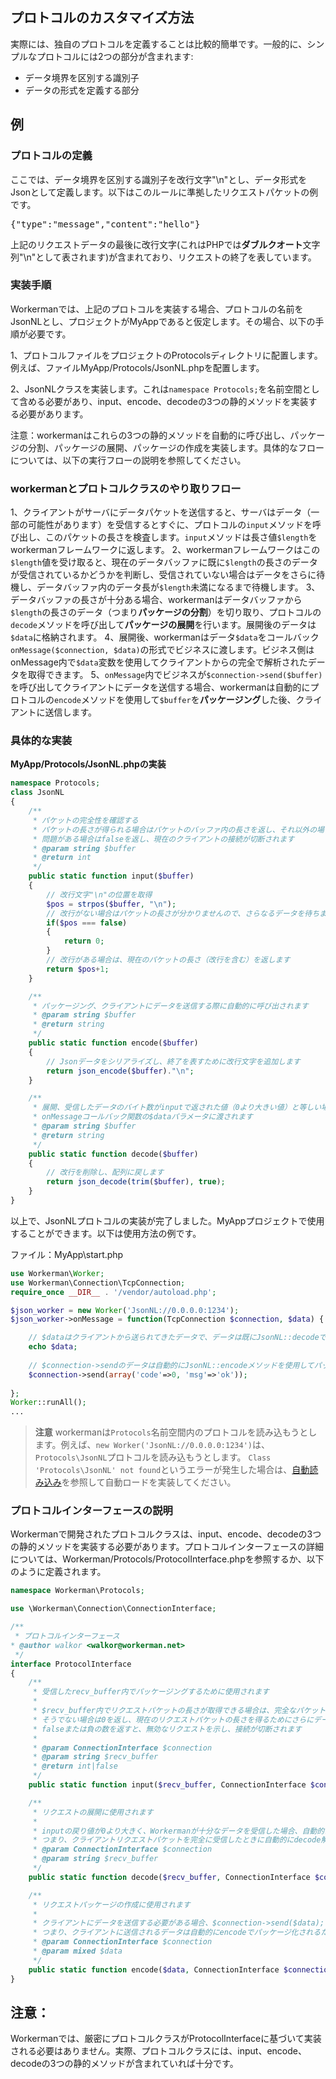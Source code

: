 ## プロトコルのカスタマイズ方法

実際には、独自のプロトコルを定義することは比較的簡単です。一般的に、シンプルなプロトコルには2つの部分が含まれます:
 * データ境界を区別する識別子
 * データの形式を定義する部分

## 例

### プロトコルの定義
ここでは、データ境界を区別する識別子を改行文字"\n"とし、データ形式をJsonとして定義します。以下はこのルールに準拠したリクエストパケットの例です。

<pre>
{"type":"message","content":"hello"}
</pre>

上記のリクエストデータの最後に改行文字(これはPHPでは**ダブルクオート**文字列"\n"として表されます)が含まれており、リクエストの終了を表しています。

### 実装手順
Workermanでは、上記のプロトコルを実装する場合、プロトコルの名前をJsonNLとし、プロジェクトがMyAppであると仮定します。その場合、以下の手順が必要です。

1、プロトコルファイルをプロジェクトのProtocolsディレクトリに配置します。例えば、ファイルMyApp/Protocols/JsonNL.phpを配置します。

2、JsonNLクラスを実装します。これは```namespace Protocols;```を名前空間として含める必要があり、input、encode、decodeの3つの静的メソッドを実装する必要があります。

注意：workermanはこれらの3つの静的メソッドを自動的に呼び出し、パッケージの分割、パッケージの展開、パッケージの作成を実装します。具体的なフローについては、以下の実行フローの説明を参照してください。

### workermanとプロトコルクラスのやり取りフロー
1、クライアントがサーバにデータパケットを送信すると、サーバはデータ（一部の可能性があります）を受信するとすぐに、プロトコルの```input```メソッドを呼び出し、このパケットの長さを検査します。```input```メソッドは長さ値```$length```をworkermanフレームワークに返します。
2、workermanフレームワークはこの```$length```値を受け取ると、現在のデータバッファに既に```$length```の長さのデータが受信されているかどうかを判断し、受信されていない場合はデータをさらに待機し、データバッファ内のデータ長が```$length```未満になるまで待機します。
3、データバッファの長さが十分ある場合、workermanはデータバッファから```$length```の長さのデータ（つまり**パッケージの分割**）を切り取り、プロトコルの```decode```メソッドを呼び出して**パッケージの展開**を行います。展開後のデータは```$data```に格納されます。
4、展開後、workermanはデータ```$data```をコールバック```onMessage($connection, $data)```の形式でビジネスに渡します。ビジネス側はonMessage内で```$data```変数を使用してクライアントからの完全で解析されたデータを取得できます。
5、```onMessage```内でビジネスが```$connection->send($buffer)```を呼び出してクライアントにデータを送信する場合、workermanは自動的にプロトコルの```encode```メソッドを使用して```$buffer```を**パッケージング**した後、クライアントに送信します。

### 具体的な実装

**MyApp/Protocols/JsonNL.phpの実装**

```php
namespace Protocols;
class JsonNL
{
    /**
     * パケットの完全性を確認する
     * パケットの長さが得られる場合はパケットのバッファ内の長さを返し、それ以外の場合は0を返してさらなるデータを待ちます
     * 問題がある場合はfalseを返し、現在のクライアントの接続が切断されます
     * @param string $buffer
     * @return int
     */
    public static function input($buffer)
    {
        // 改行文字"\n"の位置を取得
        $pos = strpos($buffer, "\n");
        // 改行がない場合はパケットの長さが分かりませんので、さらなるデータを待ちます
        if($pos === false)
        {
            return 0;
        }
        // 改行がある場合は、現在のパケットの長さ（改行を含む）を返します
        return $pos+1;
    }

    /**
     * パッケージング、クライアントにデータを送信する際に自動的に呼び出されます
     * @param string $buffer
     * @return string
     */
    public static function encode($buffer)
    {
        // Jsonデータをシリアライズし、終了を表すために改行文字を追加します
        return json_encode($buffer)."\n";
    }

    /**
     * 展開、受信したデータのバイト数がinputで返された値（0より大きい値）と等しい場合に自動的に呼び出され、
     * onMessageコールバック関数の$dataパラメータに渡されます
     * @param string $buffer
     * @return string
     */
    public static function decode($buffer)
    {
        // 改行を削除し、配列に戻します
        return json_decode(trim($buffer), true);
    }
}
```

以上で、JsonNLプロトコルの実装が完了しました。MyAppプロジェクトで使用することができます。以下は使用方法の例です。

ファイル：MyApp\start.php
```php
use Workerman\Worker;
use Workerman\Connection\TcpConnection;
require_once __DIR__ . '/vendor/autoload.php';

$json_worker = new Worker('JsonNL://0.0.0.0:1234');
$json_worker->onMessage = function(TcpConnection $connection, $data) {

    // $dataはクライアントから送られてきたデータで、データは既にJsonNL::decodeで処理されています
    echo $data;
    
    // $connection->sendのデータは自動的にJsonNL::encodeメソッドを使用してパッケージングされ、それからクライアントに送信されます
    $connection->send(array('code'=>0, 'msg'=>'ok'));
    
};
Worker::runAll();
...
```

> **注意**
> workermanは`Protocols`名前空間内のプロトコルを読み込もうとします。例えば、`new Worker('JsonNL://0.0.0.0:1234')`は、`Protocols\JsonNL`プロトコルを読み込もうとします。
> `Class 'Protocols\JsonNL' not found`というエラーが発生した場合は、[自動読み込み](../faq/autoload.md)を参照して自動ロードを実装してください。

### プロトコルインターフェースの説明
Workermanで開発されたプロトコルクラスは、input、encode、decodeの3つの静的メソッドを実装する必要があります。プロトコルインターフェースの詳細については、Workerman/Protocols/ProtocolInterface.phpを参照するか、以下のように定義されます。

```php
namespace Workerman\Protocols;

use \Workerman\Connection\ConnectionInterface;

/**
 * プロトコルインターフェース
* @author walkor <walkor@workerman.net>
 */
interface ProtocolInterface
{
    /**
     * 受信したrecv_buffer内でパッケージングするために使用されます
     *
     * $recv_buffer内でリクエストパケットの長さが取得できる場合は、完全なパケットの長さを返します
     * そうでない場合は0を返し、現在のリクエストパケットの長さを得るためにさらにデータが必要であることを示します
     * falseまたは負の数を返すと、無効なリクエストを示し、接続が切断されます
     *
     * @param ConnectionInterface $connection
     * @param string $recv_buffer
     * @return int|false
     */
    public static function input($recv_buffer, ConnectionInterface $connection);

    /**
     * リクエストの展開に使用されます
     *
     * inputの戻り値が0より大きく、Workermanが十分なデータを受信した場合、自動的にdecodeを呼び出し、メッセージコールバックをトリガーし、decodeで解析されたデータがonMessageコールバックの第2引数に渡されます
     * つまり、クライアントリクエストパケットを完全に受信したときに自動的にdecode解析が呼び出され、ビジネスコードで手動で呼び出す必要はありません
     * @param ConnectionInterface $connection
     * @param string $recv_buffer
     */
    public static function decode($recv_buffer, ConnectionInterface $connection);

    /**
     * リクエストパッケージの作成に使用されます
     *
     * クライアントにデータを送信する必要がある場合、$connection->send($data);を自動的にencodeでデータをパッケージングし、プロトコルに適したデータ形式に変換します
     * つまり、クライアントに送信されるデータは自動的にencodeでパッケージ化されるため、ビジネスコードで手動で呼び出す必要はありません。
     * @param ConnectionInterface $connection
     * @param mixed $data
     */
    public static function encode($data, ConnectionInterface $connection);
}
```

## 注意：
Workermanでは、厳密にプロトコルクラスがProtocolInterfaceに基づいて実装される必要はありません。実際、プロトコルクラスには、input、encode、decodeの3つの静的メソッドが含まれていれば十分です。
